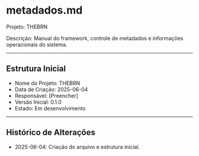 # metadados.md

Projeto: THEBRN

Descrição: Manual do framework, controle de metadados e informações operacionais do sistema.

---

## Estrutura Inicial
- Nome do Projeto: THEBRN
- Data de Criação: 2025-06-04
- Responsável: [Preencher]
- Versão Inicial: 0.1.0
- Estado: Em desenvolvimento

---

## Histórico de Alterações
- 2025-06-04: Criação do arquivo e estrutura inicial.
